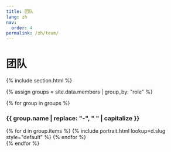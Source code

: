 ```yaml
---
title: 团队
lang: zh
nav:
  order: 4
permalink: /zh/team/
---
```


<!--# {% include icon.html icon="fa-solid fa-users" %}Team-->
# 团队

{% include section.html %}

{% assign groups = site.data.members | group_by: "role" %}

{% for group in groups %}
  <h3>{{ group.name | replace: "-", " " | capitalize }}</h3>
  <div class="team-group">
    {% for d in group.items %}
      {%
        include portrait.html
        lookup=d.slug
        style="default"
      %}
    {% endfor %}
  </div>
{% endfor %}

